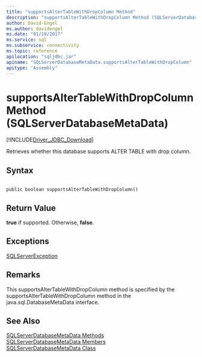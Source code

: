 ```yaml
---
title: "supportsAlterTableWithDropColumn Method"
description: "supportsAlterTableWithDropColumn Method (SQLServerDatabaseMetaData)"
author: David-Engel
ms.author: davidengel
ms.date: "01/19/2017"
ms.service: sql
ms.subservice: connectivity
ms.topic: reference
apilocation: "sqljdbc.jar"
apiname: "SQLServerDatabaseMetaData.supportsAlterTableWithDropColumn"
apitype: "Assembly"
---
```

# supportsAlterTableWithDropColumn Method (SQLServerDatabaseMetaData)
[!INCLUDE[Driver_JDBC_Download](../../../includes/driver_jdbc_download.md)]

  Retrieves whether this database supports ALTER TABLE with drop column.  
  
## Syntax  
  
```  
  
public boolean supportsAlterTableWithDropColumn()  
```  
  
## Return Value  
 **true** if supported. Otherwise, **false**.  
  
## Exceptions  
 [SQLServerException](../../../connect/jdbc/reference/sqlserverexception-class.md)  
  
## Remarks  
 This supportsAlterTableWithDropColumn method is specified by the supportsAlterTableWithDropColumn method in the java.sql.DatabaseMetaData interface.  
  
## See Also  
 [SQLServerDatabaseMetaData Methods](../../../connect/jdbc/reference/sqlserverdatabasemetadata-methods.md)   
 [SQLServerDatabaseMetaData Members](../../../connect/jdbc/reference/sqlserverdatabasemetadata-members.md)   
 [SQLServerDatabaseMetaData Class](../../../connect/jdbc/reference/sqlserverdatabasemetadata-class.md)  
  
  
